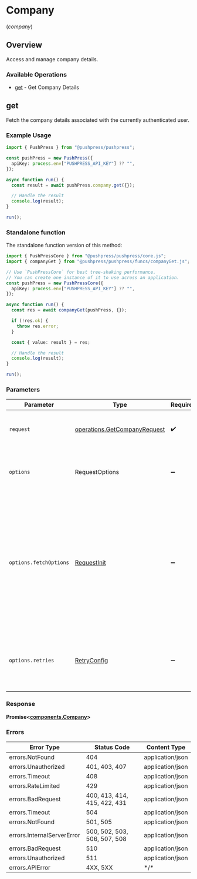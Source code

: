 # Company
(*company*)

## Overview

Access and manage company details.

### Available Operations

* [get](#get) - Get Company Details

## get

Fetch the company details associated with the currently authenticated user.

### Example Usage

```typescript
import { PushPress } from "@pushpress/pushpress";

const pushPress = new PushPress({
  apiKey: process.env["PUSHPRESS_API_KEY"] ?? "",
});

async function run() {
  const result = await pushPress.company.get({});

  // Handle the result
  console.log(result);
}

run();
```

### Standalone function

The standalone function version of this method:

```typescript
import { PushPressCore } from "@pushpress/pushpress/core.js";
import { companyGet } from "@pushpress/pushpress/funcs/companyGet.js";

// Use `PushPressCore` for best tree-shaking performance.
// You can create one instance of it to use across an application.
const pushPress = new PushPressCore({
  apiKey: process.env["PUSHPRESS_API_KEY"] ?? "",
});

async function run() {
  const res = await companyGet(pushPress, {});

  if (!res.ok) {
    throw res.error;
  }

  const { value: result } = res;

  // Handle the result
  console.log(result);
}

run();
```

### Parameters

| Parameter                                                                                                                                                                      | Type                                                                                                                                                                           | Required                                                                                                                                                                       | Description                                                                                                                                                                    |
| ------------------------------------------------------------------------------------------------------------------------------------------------------------------------------ | ------------------------------------------------------------------------------------------------------------------------------------------------------------------------------ | ------------------------------------------------------------------------------------------------------------------------------------------------------------------------------ | ------------------------------------------------------------------------------------------------------------------------------------------------------------------------------ |
| `request`                                                                                                                                                                      | [operations.GetCompanyRequest](../../models/operations/getcompanyrequest.md)                                                                                                   | :heavy_check_mark:                                                                                                                                                             | The request object to use for the request.                                                                                                                                     |
| `options`                                                                                                                                                                      | RequestOptions                                                                                                                                                                 | :heavy_minus_sign:                                                                                                                                                             | Used to set various options for making HTTP requests.                                                                                                                          |
| `options.fetchOptions`                                                                                                                                                         | [RequestInit](https://developer.mozilla.org/en-US/docs/Web/API/Request/Request#options)                                                                                        | :heavy_minus_sign:                                                                                                                                                             | Options that are passed to the underlying HTTP request. This can be used to inject extra headers for examples. All `Request` options, except `method` and `body`, are allowed. |
| `options.retries`                                                                                                                                                              | [RetryConfig](../../lib/utils/retryconfig.md)                                                                                                                                  | :heavy_minus_sign:                                                                                                                                                             | Enables retrying HTTP requests under certain failure conditions.                                                                                                               |

### Response

**Promise\<[components.Company](../../models/components/company.md)\>**

### Errors

| Error Type                   | Status Code                  | Content Type                 |
| ---------------------------- | ---------------------------- | ---------------------------- |
| errors.NotFound              | 404                          | application/json             |
| errors.Unauthorized          | 401, 403, 407                | application/json             |
| errors.Timeout               | 408                          | application/json             |
| errors.RateLimited           | 429                          | application/json             |
| errors.BadRequest            | 400, 413, 414, 415, 422, 431 | application/json             |
| errors.Timeout               | 504                          | application/json             |
| errors.NotFound              | 501, 505                     | application/json             |
| errors.InternalServerError   | 500, 502, 503, 506, 507, 508 | application/json             |
| errors.BadRequest            | 510                          | application/json             |
| errors.Unauthorized          | 511                          | application/json             |
| errors.APIError              | 4XX, 5XX                     | \*/\*                        |